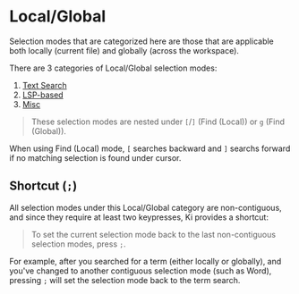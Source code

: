 # Local/Global

Selection modes that are categorized here are those that are applicable both locally (current file) and globally (across the workspace).

There are 3 categories of Local/Global selection modes:

1. [Text Search](./text-search.md)
1. [LSP-based](./lsp-based.md)
1. [Misc](./misc.md)

> These selection modes are nested under `[`/`]` (Find (Local)) or `g` (Find (Global)).

When using Find (Local) mode, `[` searches backward and `]` searchs forward if
no matching selection is found under cursor.

## Shortcut (`;`)

All selection modes under this Local/Global category are non-contiguous,
and since they require at least two keypresses, Ki provides a shortcut:

> To set the current selection mode back to the last non-contiguous selection modes,
> press `;`.

For example, after you searched for a term (either locally or globally),
and you've changed to another contiguous selection mode (such as Word),
pressing `;` will set the selection mode back to the term search.

